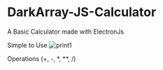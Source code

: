 # DarkArray-JS-Calculator
A Basic Calculator made with ElectronJs 

Simple to Use
![print1](/print1)

Operations (+, -, *, **, /)
